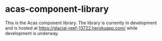 # acas-component-library

This is the Acas component library. 
The library is currently in development and is hosted at https://glacial-reef-13722.herokuapp.com/ while development is underway.
